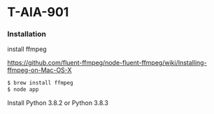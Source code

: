 # T-AIA-901

### Installation

install ffmpeg 

https://github.com/fluent-ffmpeg/node-fluent-ffmpeg/wiki/Installing-ffmpeg-on-Mac-OS-X

```sh
$ brew install ffmpeg
$ node app
```

Install Python 3.8.2 or Python 3.8.3
